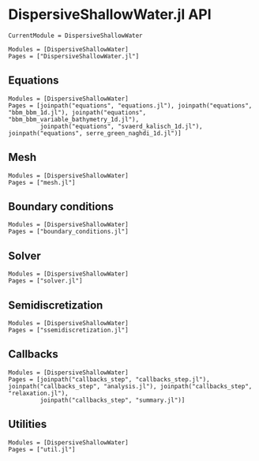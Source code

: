 # DispersiveShallowWater.jl API

```@meta
CurrentModule = DispersiveShallowWater
```

```@autodocs
Modules = [DispersiveShallowWater]
Pages = ["DispersiveShallowWater.jl"]
```

## Equations

```@autodocs
Modules = [DispersiveShallowWater]
Pages = [joinpath("equations", "equations.jl"), joinpath("equations", "bbm_bbm_1d.jl"), joinpath("equations", "bbm_bbm_variable_bathymetry_1d.jl"),
         joinpath("equations", "svaerd_kalisch_1d.jl"), joinpath("equations", serre_green_naghdi_1d.jl")]
```

## Mesh

```@autodocs
Modules = [DispersiveShallowWater]
Pages = ["mesh.jl"]
```

## Boundary conditions

```@autodocs
Modules = [DispersiveShallowWater]
Pages = ["boundary_conditions.jl"]
```

## Solver

```@autodocs
Modules = [DispersiveShallowWater]
Pages = ["solver.jl"]
```

## Semidiscretization

```@autodocs
Modules = [DispersiveShallowWater]
Pages = ["ssemidiscretization.jl"]
```

## Callbacks

```@autodocs
Modules = [DispersiveShallowWater]
Pages = [joinpath("callbacks_step", "callbacks_step.jl"), joinpath("callbacks_step", "analysis.jl"), joinpath("callbacks_step", "relaxation.jl"),
         joinpath("callbacks_step", "summary.jl")]
```

## Utilities

```@autodocs
Modules = [DispersiveShallowWater]
Pages = ["util.jl"]
```
